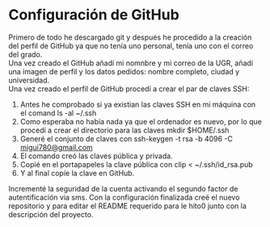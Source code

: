 # Configuración de GitHub
Primero de todo he descargado git y después he procedido a la creación del perfil de GitHub ya que no tenía uno personal, tenía uno con el correo del grado.  
Una vez creado el GitHub añadí mi nomnbre y mi correo de la UGR, añadí una imagen de perfil y los datos pedidos: nombre completo, ciudad y universidad.  
Una vez creado el perfil de GitHub procedí a crear el par de claves SSH:  
1. Antes he comprobado si ya existian las claves SSH en mi máquina con el comand ls -al ~/.ssh
2. Como esperaba no había nada ya que el ordenador es nuevo, por lo que procedí a crear el directorio para las claves mkdir $HOME/.ssh
3. Generé el conjunto de claves con ssh-keygen -t rsa -b 4096 -C migui780@gmail.com
4. El comando creó las claves pública y privada.
5. Copié en el portapapeles la clave pública con clip < ~/.ssh/id_rsa.pub
6. Y al final copíe la clave en GitHub.  
  
Incrementé la seguridad de la cuenta activando el segundo factor de autentificación via sms.
Con la configuración finalizada creé el nuevo repositorio y para editar el README requerido para le hito0 junto con la descripción del proyecto.
